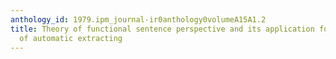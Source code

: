 ```yaml
---
anthology_id: 1979.ipm_journal-ir0anthology0volumeA15A1.2
title: Theory of functional sentence perspective and its application for the purposes
  of automatic extracting
---
```

